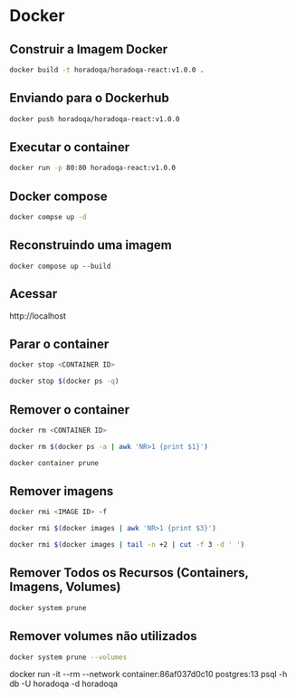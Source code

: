 # Docker

## Construir a Imagem Docker

```bash
docker build -t horadoqa/horadoqa-react:v1.0.0 .
```

## Enviando para o Dockerhub

```bash
docker push horadoqa/horadoqa-react:v1.0.0
```

## Executar o container

```bash
docker run -p 80:80 horadoqa-react:v1.0.0
```

## Docker compose

```bash
docker compse up -d
```

## Reconstruindo uma imagem

```
docker compose up --build    
```

## Acessar

http://localhost

## Parar o container

```bash
docker stop <CONTAINER ID>

docker stop $(docker ps -q)


```

## Remover o container

```bash
docker rm <CONTAINER ID>

docker rm $(docker ps -a | awk 'NR>1 {print $1}')

docker container prune
```

## Remover imagens

```bash
docker rmi <IMAGE ID> -f

docker rmi $(docker images | awk 'NR>1 {print $3}')

docker rmi $(docker images | tail -n +2 | cut -f 3 -d ' ')
```

## Remover Todos os Recursos (Containers, Imagens, Volumes)

```bash
docker system prune
```

## Remover volumes não utilizados

```bash
docker system prune --volumes
```

docker run -it --rm --network container:86af037d0c10 postgres:13 psql -h db -U horadoqa -d horadoqa

